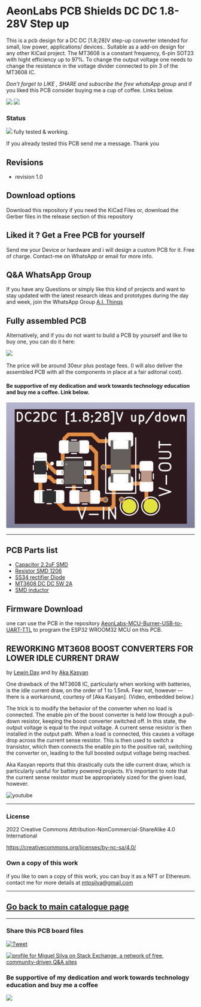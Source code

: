# AeonLabs PCB Shields DC DC 1.8-28V Step up
This is a pcb design for a DC DC [1.8;28]V step-up converter intended for small, low power, applications/ devices.. Suitable as a add-on design for any other KiCad project. The MT3608 is a constant frequency, 6-pin SOT23 with hight efficiency up to 97%. To change the output voltage one needs to change the resistance in the voltage divider connected to pin 3 of the MT3608 IC.

*Don't forget to LIKE , SHARE and subscribe the free whatsApp group* and if you liked this PCB consider buying me a cup of coffee. Links below.

![](https://views.whatilearened.today/views/github/aeonSolutions/AeonLabs-PCB-Shields-DC2DC--1.8-28-V-step-up.svg)
![](https://img.shields.io/github/downloads/aeonSolutions/AeonLabs-PCB-Shields-DC2DC--1.8-28-V-step-up/total)

### Status
![](https://github.com/aeonSolutions/AeonLabs-PCB-Shields-DC2DC--1.8-28-V-step-up-down/blob/main/designs/working_green.png)  fully tested & working.

If you already tested this PCB send me a message. Thank you


## Revisions
- revision 1.0
 
## Download options
Download this repository if you need the KiCad Files or, download the Gerber files in the release section of this repository

## Liked it ? Get a Free PCB for yourself
Send me your Device or hardware and i will design a custom PCB for it. Free of charge. Contact-me on WhatsApp or email for more info. 

## Q&A WhatsApp Group
If you have any Questions or simply  like this kind of projects and want to stay updated with the latest research ideas and prototypes during the day and week, join the WhatsApp Group
[A.I. Things](https://chat.whatsapp.com/FkNC7u83kuy2QRA5sqjBVg)

## Fully assembled PCB
Alternatively, and if you do not want to build a PCB by yourself and like to buy one, you can do it here:

[![](https://github.com/aeonSolutions/PCB-Prototyping-Catalogue/blob/main/tindie_sell.png)](https://www.tindie.com/stores/aeonlabs/)

The price will be around 30eur plus postage fees.
(I will also deliver the assembled PCB with all the components in place at a fair aditonal cost).

#### Be supportive of my dedication and work towards technology education and buy me a coffee. Link below.

![](https://github.com/aeonSolutions/AeonLabs-PCB-Shields-DC2DC--1.8-28-V-step-up/blob/main/designs/pcb_front.png)

________________________________________________________________________________________________________________

## PCB Parts list
- [Capacitor 2.2uF SMD](https://s.click.aliexpress.com/e/_AVdmzr)
- [Resistor SMD 1206 ](https://s.click.aliexpress.com/e/_A7OXrR)
- [SS34 rectifier Diode](https://s.click.aliexpress.com/e/_DkhOib9)
- [MT3608 DC DC 5W 2A](https://s.click.aliexpress.com/e/_Dmd5xxh)
- [SMD inductor]( https://s.click.aliexpress.com/e/_Dlx2YWx)


## Firmware Download 
one can use the PCB in the repository [AeonLabs-MCU-Burner-USB-to-UART-TTL](https://github.com/aeonSolutions/AeonLabs-MCU-Burner-USB-to-UART-TTL) to program the ESP32 WROOM32 MCU on this PCB.



## REWORKING MT3608 BOOST CONVERTERS FOR LOWER IDLE CURRENT DRAW
by [Lewin Day](https://hackaday.com/author/lewinday/) and by [Aka Kasyan](https://www.youtube.com/c/KasyanTV)

One drawback of the MT3608 IC, particularly when working with batteries, is the idle current draw, on the order of 1 to 1.5mA. Fear not, however — there is a workaround, courtesy of [Aka Kasyan]. (Video, embedded below.)

The trick is to modify the behavior of the converter when no load is connected. The enable pin of the boost converter is held low through a pull-down resistor, keeping the boost converter switched off. In this state, the output voltage is equal to the input voltage. A current sense resistor is then installed in the output path. When a load is connected, this causes a voltage drop across the current sense resistor. This is then used to switch a transistor, which then connects the enable pin to the positive rail, switching the converter on, leading to the full boosted output voltage being reached.

Aka Kasyan reports that this drastically cuts the idle current draw, which is particularly useful for battery powered projects. It’s important to note that the current sense resistor must be appropriately sized for the given load, however. 

![youtube](https://www.youtube.com/watch?v=zJJcdptSH80)
______________________________________________________________________________________________________________________________

### License
2022 Creative Commons Attribution-NonCommercial-ShareAlike 4.0 International

https://creativecommons.org/licenses/by-nc-sa/4.0/

### Own a copy of this work
if you like to own a copy of this work, you can buy it as a NFT or Ethereum. contact me for more details at mtpsilva@gmail.com
________________________________________________________________________________________________________________
## [Go back to main catalogue page](https://github.com/aeonSolutions/PCB-Prototyping-Catalogue)
________________________________________________________________________________________________________________

### Share this PCB board files
[![Tweet](https://img.shields.io/twitter/url/http/shields.io.svg?style=social)](https://twitter.com/intent/tweet?original_referer=https%3A%2F%2Fjitpack.io%2F&ref_src=twsrc%5Etfw&text=Version%201.0%20of%20![](https://github.com/aeonSolutions/AeonLabs-PCB-Shields-DC2DC--1.8-28-V-step-up/blob/main/designs/pcb_back.png)%20is%20now%20available%20on%20&tw_p=tweetbutton&url=http%3A%2F%2Fgithub.com%2FaeonSolutions%2F![](https://github.com/aeonSolutions/AeonLabs-PCB-Shields-DC2DC--1.8-28-V-step-up/blob/main/designs/pcb_back.png))

<a href="https://stackexchange.com/users/18907312/miguel-silva"><img src="https://stackexchange.com/users/flair/18907312.png" width="208" height="58" alt="profile for Miguel Silva on Stack Exchange, a network of free, community-driven Q&amp;A sites" title="profile for Miguel Silva on Stack Exchange, a network of free, community-driven Q&amp;A sites" /></a>

### Be supportive of my dedication and work towards technology education and buy me a coffee

[<img src="https://cdn.buymeacoffee.com/buttons/v2/default-yellow.png" data-canonical-src="https://cdn.buymeacoffee.com/buttons/v2/default-yellow.png" height="70" />](https://www.buymeacoffee.com/migueltomas)


